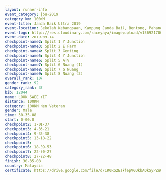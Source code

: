 ```yaml
---
layout: runner-info 
event_category: jbu-2019 
category_km: 100KM 
event-title: Janda Baik Ultra 2019
event-location: Sekolah Kebangsaan, Kampung Janda Baik, Bentong, Pahang, Malaysia 
event-logo: https://res.cloudinary.com/raceyaya/image/upload/v1569217009/logo/janda-baik_vch1pc.jpg 
event-date: 2019-09-14 
checkpoint-name2: Split 1 Y Junction 
checkpoint-name3: Split 2 E Farm 
checkpoint-name4: Split 3 Genting 
checkpoint-name5: Split 4 Y Junction 
checkpoint-name6: Split 5 ATV 
checkpoint-name7: Split 6 Nuang (1) 
checkpoint-name8: Split 7 G Nuang 
checkpoint-name9: Split 8 Nuang (2) 
overall_rank: 107
gender_rank: 92
category_rank: 37
bib: 12044
name: LOOK SWEE YIT
distance: 100KM
category: 100KM Men Veteran
gender: Male
time: 30-35-08
start: 0-00.0
checkpoint2: 1-01-37
checkpoint3: 4-33-21
checkpoint4: 9-36-38
checkpoint5: 13-18-22
checkpoint5: 
checkpoint6: 18-09-53
checkpoint7: 22-50-27
checkpoint8: 27-22-48
finish: 30-35-08
country: Malaysia
certificate: https://drive.google.com/file/d/1R0RG2EskfepVGUkbAOkSyPZu0Nq-lo_G/view?usp=sharing
---
```

